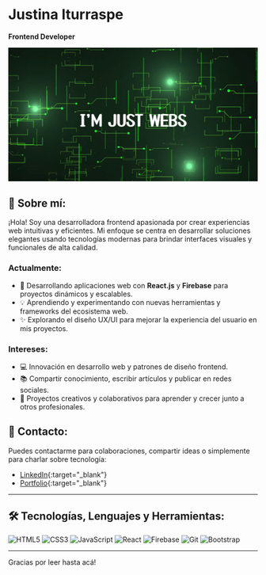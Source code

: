 # Justina Iturraspe
**Frontend Developer**

<img src='/public/imjustwebsdesktop.png'>

## 🚀 Sobre mí:
¡Hola! Soy una desarrolladora frontend apasionada por crear experiencias web intuitivas y eficientes. Mi enfoque se centra en desarrollar soluciones elegantes usando tecnologías modernas para brindar interfaces visuales y funcionales de alta calidad.

### Actualmente:
- 🌟 Desarrollando aplicaciones web con **React.js** y **Firebase** para proyectos dinámicos y escalables.
- 💡 Aprendiendo y experimentando con nuevas herramientas y frameworks del ecosistema web.
- ✨ Explorando el diseño UX/UI para mejorar la experiencia del usuario en mis proyectos.

### Intereses:
- 💻 Innovación en desarrollo web y patrones de diseño frontend.
- 📚 Compartir conocimiento, escribir artículos y publicar en redes sociales.
- 🎨 Proyectos creativos y colaborativos para aprender y crecer junto a otros profesionales.

## 💬 Contacto:
Puedes contactarme para colaboraciones, compartir ideas o simplemente para charlar sobre tecnología:
- [LinkedIn](https://www.linkedin.com/in/justinaiturraspe){:target="_blank"}
- [Portfolio](https://www.imjustwebs.com){:target="_blank"}

---

## 🛠️ Tecnologías, Lenguajes y Herramientas:
![HTML5](https://img.shields.io/badge/-HTML5-E34F26?style=flat&logo=html5&logoColor=white)
![CSS3](https://img.shields.io/badge/-CSS3-1572B6?style=flat&logo=css3&logoColor=white)
![JavaScript](https://img.shields.io/badge/-JavaScript-F7DF1E?style=flat&logo=javascript&logoColor=black)
![React](https://img.shields.io/badge/-React-61DAFB?style=flat&logo=react&logoColor=black)
![Firebase](https://img.shields.io/badge/-Firebase-FFCA28?style=flat&logo=firebase&logoColor=black)
![Git](https://img.shields.io/badge/-Git-F05032?style=flat&logo=git&logoColor=white)
![Bootstrap](https://img.shields.io/badge/-Bootstrap-7952B3?style=flat&logo=bootstrap&logoColor=white)


---

Gracias por leer hasta acá!